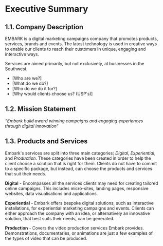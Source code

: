 # Executive Summary

## 1.1. Company Description

EMBARK is a digital marketing campaigns company that promotes products, services, brands and events. The latest technology is used in creative ways to enable our clients to reach their customers in unique, engaging and interactive ways.

Services are aimed primarily, but not exclusively, at businesses in the Southwest.

- [Who are we?]
- [What do we do?]
- [Who do we do it for?]
- [Why would clients choose us? (USP's)]

## 1.2. Mission Statement

*“Embark build award winning campaigns and engaging experiences through digital innovation”*

## 1.3. Products and Services

Embark's services are split into three main categories; *Digital*, *Experiential*, and *Production*.  These categories have been created in order to help the client choose a solution that is right for them.  Clients do not have to commit to a specific package, but instead, can choose the products and services that suit their needs.

**Digital** - Encompasses all the services clients may need for creating tailored online campaigns.  This includes micro-sites, landing pages, responsive websites, data visualisations and applications.

**Experiential** - Embark offers bespoke digital solutions, such as interactive installations, for experiential marketing campaigns and events.  Clients can either approach the company with an idea, or alternatively an innovative solution, that best suits their needs, can be generated.

**Production** - Covers the video production services Embark provides. Demonstrations, documentaries, or animations are just a few examples of the types of video that can be produced.